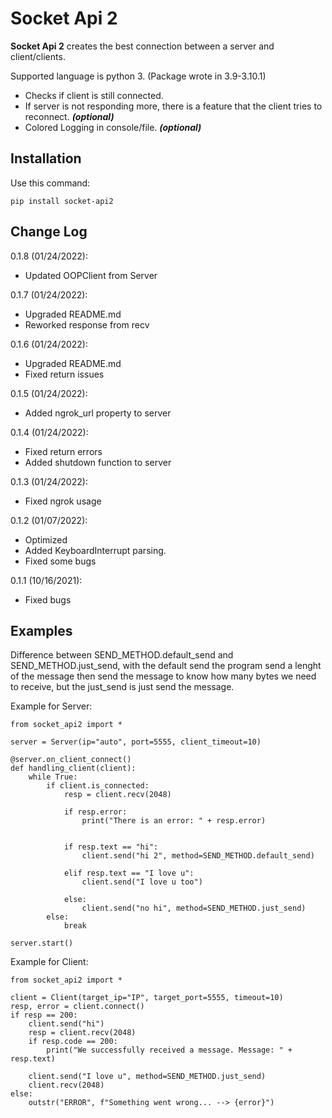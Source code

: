 # Socket Api 2

**Socket Api 2** creates the best connection between a server and client/clients.

Supported language is python 3. (Package wrote in 3.9-3.10.1)

- Checks if client is still connected.
- If server is not responding more, there is a feature that the client tries to reconnect. ***(optional)***
- Colored Logging in console/file. ***(optional)***

## Installation

Use this command:

    pip install socket-api2

## Change Log

0.1.8 (01/24/2022):

- Updated OOPClient from Server

0.1.7 (01/24/2022):

- Upgraded README.md
- Reworked response from recv

0.1.6 (01/24/2022):

- Upgraded README.md
- Fixed return issues

0.1.5 (01/24/2022):

- Added ngrok_url property to server

0.1.4 (01/24/2022):

- Fixed return errors
- Added shutdown function to server

0.1.3 (01/24/2022):

- Fixed ngrok usage

0.1.2 (01/07/2022):

- Optimized
- Added KeyboardInterrupt parsing.
- Fixed some bugs

0.1.1 (10/16/2021):

- Fixed bugs

## Examples

Difference between SEND_METHOD.default_send and SEND_METHOD.just_send, with the default send the program send a lenght of the message then send the message to know how many bytes we need to receive, but the just_send is just send the message. 

Example for Server:

    from socket_api2 import *

    server = Server(ip="auto", port=5555, client_timeout=10)

    @server.on_client_connect()
    def handling_client(client):
        while True:
            if client.is_connected:
                resp = client.recv(2048)
                
                if resp.error:
                    print("There is an error: " + resp.error)


                if resp.text == "hi":
                    client.send("hi 2", method=SEND_METHOD.default_send)
                
                elif resp.text == "I love u":
                    client.send("I love u too")

                else:
                    client.send("no hi", method=SEND_METHOD.just_send)
            else:
                break

    server.start()

Example for Client:

    from socket_api2 import *

    client = Client(target_ip="IP", target_port=5555, timeout=10)
    resp, error = client.connect()
    if resp == 200:
        client.send("hi")
        resp = client.recv(2048)
        if resp.code == 200:
            print("We successfully received a message. Message: " + resp.text)

        client.send("I love u", method=SEND_METHOD.just_send)
        client.recv(2048)
    else:
        outstr("ERROR", f"Something went wrong... --> {error}")
